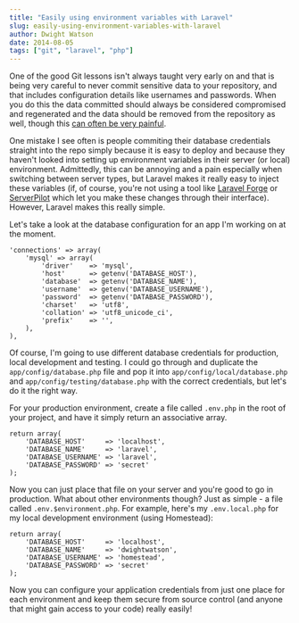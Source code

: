 ```yaml
---
title: "Easily using environment variables with Laravel"
slug: easily-using-environment-variables-with-laravel
author: Dwight Watson
date: 2014-08-05
tags: ["git", "laravel", "php"]
---
```


One of the good Git lessons isn't always taught very early on and that is being very careful to never commit sensitive data to your repository, and that includes configuration details like usernames and passwords. When you do this the data committed should always be considered compromised and regenerated and the data should be removed from the repository as well, though this [can often be very painful](https://help.github.com/articles/remove-sensitive-data).

One mistake I see often is people commiting their database credentials straight into the repo simply because it is easy to deploy and because they haven't looked into setting up environment variables in their server (or local) environment. Admittedly, this can be annoying and a pain especially when switching between server types, but Laravel makes it really easy to inject these variables (if, of course, you're not using a tool like [Laravel Forge](https://forge.laravel.com/) or [ServerPilot](https://serverpilot.io/) which let you make these changes through their interface). However, Laravel makes this really simple.

Let's take a look at the database configuration for an app I'm working on at the moment.

    'connections' => array(
    	'mysql' => array(
    		'driver'    => 'mysql',
    		'host'      => getenv('DATABASE_HOST'),
    		'database'  => getenv('DATABASE_NAME'),
    		'username'  => getenv('DATABASE_USERNAME'),
    		'password'  => getenv('DATABASE_PASSWORD'),
    		'charset'   => 'utf8',
    		'collation' => 'utf8_unicode_ci',
    		'prefix'    => '',
    	),
    ),

Of course, I'm going to use different database credentials for production, local development and testing. I could go through and duplicate the `app/config/database.php` file and pop it into `app/config/local/database.php` and `app/config/testing/database.php` with the correct credentials, but let's do it the right way.

For your production environment, create a file called `.env.php` in the root of your project, and have it simply return an associative array.

    return array(
    	'DATABASE_HOST'     => 'localhost',
    	'DATABASE_NAME'     => 'laravel',
    	'DATABASE_USERNAME' => 'laravel',
    	'DATABASE_PASSWORD' => 'secret'
    );

Now you can just place that file on your server and you're good to go in production. What about other environments though? Just as simple - a file called `.env.$environment.php`. For example, here's my `.env.local.php` for my local development environment (using Homestead):

    return array(
    	'DATABASE_HOST'     => 'localhost',
    	'DATABASE_NAME'     => 'dwightwatson',
    	'DATABASE_USERNAME' => 'homestead',
    	'DATABASE_PASSWORD' => 'secret'
    );

Now you can configure your application credentials from just one place for each environment and keep them secure from source control (and anyone that might gain access to your code) really easily!
